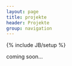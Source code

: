 ```yaml
---
layout: page
title: projekte 
header: Projekte 
group: navigation
---
```

{% include JB/setup %}

coming soon...
